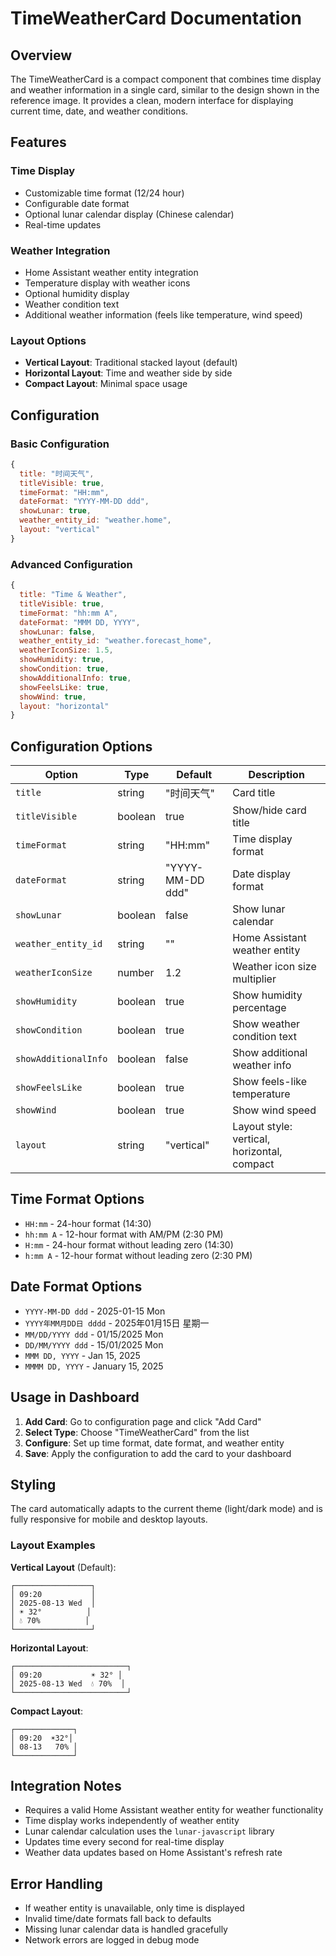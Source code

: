 # TimeWeatherCard Documentation

## Overview
The TimeWeatherCard is a compact component that combines time display and weather information in a single card, similar to the design shown in the reference image. It provides a clean, modern interface for displaying current time, date, and weather conditions.

## Features

### Time Display
- Customizable time format (12/24 hour)
- Configurable date format
- Optional lunar calendar display (Chinese calendar)
- Real-time updates

### Weather Integration
- Home Assistant weather entity integration
- Temperature display with weather icons
- Optional humidity display
- Weather condition text
- Additional weather information (feels like temperature, wind speed)

### Layout Options
- **Vertical Layout**: Traditional stacked layout (default)
- **Horizontal Layout**: Time and weather side by side
- **Compact Layout**: Minimal space usage

## Configuration

### Basic Configuration
```javascript
{
  title: "时间天气",
  titleVisible: true,
  timeFormat: "HH:mm",
  dateFormat: "YYYY-MM-DD ddd",
  showLunar: true,
  weather_entity_id: "weather.home",
  layout: "vertical"
}
```

### Advanced Configuration
```javascript
{
  title: "Time & Weather",
  titleVisible: true,
  timeFormat: "hh:mm A",
  dateFormat: "MMM DD, YYYY",
  showLunar: false,
  weather_entity_id: "weather.forecast_home",
  weatherIconSize: 1.5,
  showHumidity: true,
  showCondition: true,
  showAdditionalInfo: true,
  showFeelsLike: true,
  showWind: true,
  layout: "horizontal"
}
```

## Configuration Options

| Option | Type | Default | Description |
|--------|------|---------|-------------|
| `title` | string | "时间天气" | Card title |
| `titleVisible` | boolean | true | Show/hide card title |
| `timeFormat` | string | "HH:mm" | Time display format |
| `dateFormat` | string | "YYYY-MM-DD ddd" | Date display format |
| `showLunar` | boolean | false | Show lunar calendar |
| `weather_entity_id` | string | "" | Home Assistant weather entity |
| `weatherIconSize` | number | 1.2 | Weather icon size multiplier |
| `showHumidity` | boolean | true | Show humidity percentage |
| `showCondition` | boolean | true | Show weather condition text |
| `showAdditionalInfo` | boolean | false | Show additional weather info |
| `showFeelsLike` | boolean | true | Show feels-like temperature |
| `showWind` | boolean | true | Show wind speed |
| `layout` | string | "vertical" | Layout style: vertical, horizontal, compact |

## Time Format Options

- `HH:mm` - 24-hour format (14:30)
- `hh:mm A` - 12-hour format with AM/PM (2:30 PM)
- `H:mm` - 24-hour format without leading zero (14:30)
- `h:mm A` - 12-hour format without leading zero (2:30 PM)

## Date Format Options

- `YYYY-MM-DD ddd` - 2025-01-15 Mon
- `YYYY年MM月DD日 dddd` - 2025年01月15日 星期一
- `MM/DD/YYYY ddd` - 01/15/2025 Mon
- `DD/MM/YYYY ddd` - 15/01/2025 Mon
- `MMM DD, YYYY` - Jan 15, 2025
- `MMMM DD, YYYY` - January 15, 2025

## Usage in Dashboard

1. **Add Card**: Go to configuration page and click "Add Card"
2. **Select Type**: Choose "TimeWeatherCard" from the list
3. **Configure**: Set up time format, date format, and weather entity
4. **Save**: Apply the configuration to add the card to your dashboard

## Styling

The card automatically adapts to the current theme (light/dark mode) and is fully responsive for mobile and desktop layouts.

### Layout Examples

**Vertical Layout** (Default):
```
┌─────────────────┐
│ 09:20           │
│ 2025-08-13 Wed  │
│ ☀️ 32°          │
│ 💧 70%          │
└─────────────────┘
```

**Horizontal Layout**:
```
┌─────────────────────────┐
│ 09:20           ☀️ 32° │
│ 2025-08-13 Wed  💧 70%  │
└─────────────────────────┘
```

**Compact Layout**:
```
┌─────────────┐
│ 09:20  ☀️32°│
│ 08-13   70% │
└─────────────┘
```

## Integration Notes

- Requires a valid Home Assistant weather entity for weather functionality
- Time display works independently of weather entity
- Lunar calendar calculation uses the `lunar-javascript` library
- Updates time every second for real-time display
- Weather data updates based on Home Assistant's refresh rate

## Error Handling

- If weather entity is unavailable, only time is displayed
- Invalid time/date formats fall back to defaults
- Missing lunar calendar data is handled gracefully
- Network errors are logged in debug mode